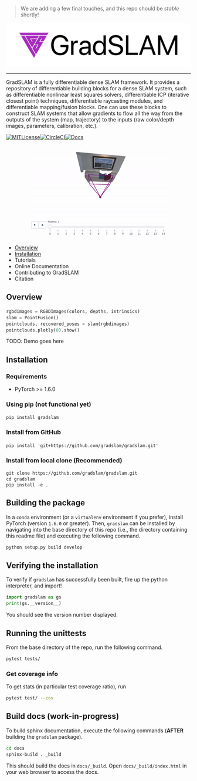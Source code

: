 > We are adding a few final touches, and this repo should be _stable_ shortly!

![](assets/gradslam-banner.png)

--------------------------------------------------------------------------------
GradSLAM is a fully differentiable dense SLAM framework. It provides a repository of differentiable building blocks for a dense SLAM system, such as differentiable nonlinear least squares solvers, differentiable ICP (iterative closest point) techniques, differentiable raycasting modules, and differentiable mapping/fusion blocks. One can use these blocks to construct SLAM systems that allow gradients to flow all the way from the outputs of the system (map, trajectory) to the inputs (raw color/depth images, parameters, calibration, etc.).

[![MITLicense](https://img.shields.io/badge/license-MIT-green)](https://opensource.org/licenses/MIT)[![CircleCI](https://circleci.com/gh/gradslam/gradslam.svg?style=shield&circle-token=109c43f395121b987111c85a9cf51d5fd75ea72c)](https://circleci.com/gh/gradslam/gradslam/tree/master)[![Docs](https://readthedocs.org/projects/gradslam/badge/?version=latest)](https://gradslam.readthedocs.io/en/latest/?badge=latest)



<p align="center">
	<img src="assets/pointfusiondemo.gif" />
</p> 


- [Overview](#overview)
- [Installation](#installation)
- Tutorials
- Online Documentation
- Contributing to GradSLAM
- Citation

## Overview

```python
rgbdimages = RGBDImages(colors, depths, intrinsics)
slam = PointFusion()
pointclouds, recovered_poses = slam(rgbdimages)
pointclouds.plotly(0).show()
```
TODO: Demo goes here


## Installation

### Requirements
- PyTorch >= 1.6.0

### Using pip (not functional yet)

`pip install gradslam`

### Install from GitHub

`pip install 'git+https://github.com/gradslam/gradslam.git'`

### Install from local clone (Recommended)

```
git clone https://github.com/gradslam/gradslam.git
cd gradslam
pip install -e .
```


## Building the package

In a `conda` environment (or a `virtualenv` environment if you prefer), install PyTorch (version `1.6.0` or greater). Then, `gradslam` can be installed by navigating into the base directory of this repo (i.e., the directory containing this readme file) and executing the following command.

```bash
python setup.py build develop
```

## Verifying the installation

To verify if `gradslam` has successfully been built, fire up the python interpreter, and import!

```py
import gradslam as gs
print(gs.__version__)
```

You should see the version number displayed.


## Running the unittests

From the base directory of the repo, run the following command.

```bash
pytest tests/
```

### Get coverage info

To get stats (in particular test coverage ratio), run

```bash
pytest test/ --cov
```

## Build docs (work-in-progress)

To build sphinx documentation, execute the following commands (**AFTER** building the `gradslam` package).

```bash
cd docs
sphinx-build . _build
```

This should build the docs in `docs/_build`. Open `docs/_build/index.html` in your web browser to access the docs.
